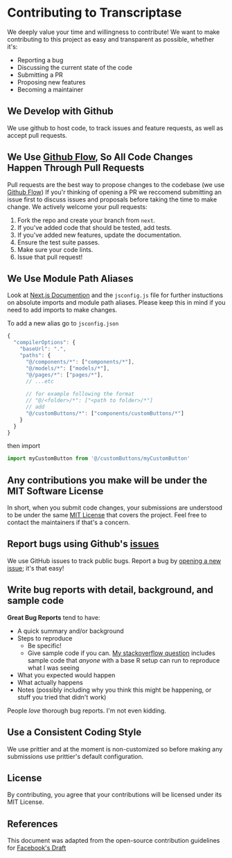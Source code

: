 # Contributing to Transcriptase

We deeply value your time and willingness to contribute! We want to make contributing to this project as easy and transparent as possible, whether it's:

- Reporting a bug
- Discussing the current state of the code
- Submitting a PR
- Proposing new features
- Becoming a maintainer

## We Develop with Github

We use github to host code, to track issues and feature requests, as well as accept pull requests.

## We Use [Github Flow](https://guides.github.com/introduction/flow/index.html), So All Code Changes Happen Through Pull Requests

Pull requests are the best way to propose changes to the codebase (we use [Github Flow](https://guides.github.com/introduction/flow/index.html)) If you'r thinking of opening a PR we reccomend submitting an issue first to discuss issues and proposals before taking the time to make change. We actively welcome your pull requests:

1. Fork the repo and create your branch from `next`.
2. If you've added code that should be tested, add tests.
3. If you've added new features, update the documentation.
4. Ensure the test suite passes.
5. Make sure your code lints.
6. Issue that pull request!

## We Use Module Path Aliases

Look at [Next.js Documention](https://nextjs.org/docs/advanced-features/module-path-aliases) and the `jsconfig.js` file for further instuctions on absolute imports and module path aliases. Please keep this in mind if you need to add imports to make changes.

To add a new alias go to `jsconfig.json`
```js
{
  "compilerOptions": {
    "baseUrl": ".",
    "paths": {
      "@/components/*": ["components/*"],
      "@/models/*": ["models/*"],
      "@/pages/*": ["pages/*"],
      // ...etc
      
      // for example following the format
      // "@/<folder>/*": ["<path to folder>/*"]
      // add
      "@/customButtons/*": ["components/customButtons/*"]
    }
  }
}
```
then import
```js
import myCustomButton from '@/customButtons/myCustomButton'
```

## Any contributions you make will be under the MIT Software License

In short, when you submit code changes, your submissions are understood to be under the same [MIT License](http://choosealicense.com/licenses/mit/) that covers the project. Feel free to contact the maintainers if that's a concern.

## Report bugs using Github's [issues](https://github.com/briandk/transcriptase-atom/issues)

We use GitHub issues to track public bugs. Report a bug by [opening a new issue](); it's that easy!

## Write bug reports with detail, background, and sample code

**Great Bug Reports** tend to have:

- A quick summary and/or background
- Steps to reproduce
  - Be specific!
  - Give sample code if you can. [My stackoverflow question](http://stackoverflow.com/q/12488905/180626) includes sample code that _anyone_ with a base R setup can run to reproduce what I was seeing
- What you expected would happen
- What actually happens
- Notes (possibly including why you think this might be happening, or stuff you tried that didn't work)

People _love_ thorough bug reports. I'm not even kidding.

## Use a Consistent Coding Style

We use prittier and at the moment is non-customized so before making any submissions use prittier's default configuration.

## License

By contributing, you agree that your contributions will be licensed under its MIT License.

## References

This document was adapted from the open-source contribution guidelines for [Facebook's Draft](https://github.com/facebook/draft-js/blob/a9316a723f9e918afde44dea68b5f9f39b7d9b00/CONTRIBUTING.md)
